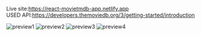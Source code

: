 Live site:https://react-movietmdb-app.netlify.app <br>
USED API:https://developers.themoviedb.org/3/getting-started/introduction


![preview1](https://user-images.githubusercontent.com/74317863/131261769-468b3ab3-c995-4295-9493-cb58c1ac32df.png)
![preview2](https://user-images.githubusercontent.com/74317863/131261775-c104faf6-cdd9-48ab-bb99-50c1130e1960.png)
![preview3](https://user-images.githubusercontent.com/74317863/131261778-8a84cb5a-aedc-4a2e-92f7-2f3c08ad5874.png)
![preview4](https://user-images.githubusercontent.com/74317863/131261783-0d032672-07dc-4c71-b036-4e013ab27fb0.png)
